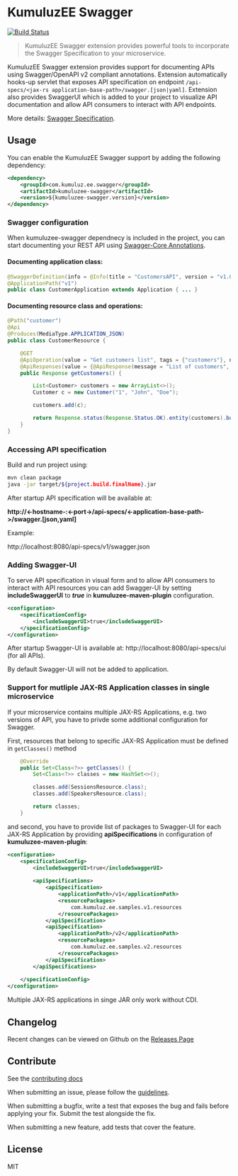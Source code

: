 # KumuluzEE Swagger
[![Build Status](https://img.shields.io/travis/kumuluz/kumuluzee-swagger/master.svg?style=flat)](https://travis-ci.org/kumuluz/kumuluzee-swagger)

> KumuluzEE Swagger extension provides powerful tools to incorporate the Swagger Specification to your microservice.


KumuluzEE Swagger extension provides support for documenting APIs using Swagger/OpenAPI v2 compliant annotations. Extension automatically hooks-up servlet that 
exposes API specification on endpoint ```/api-specs/<jax-rs application-base-path>/swagger.[json|yaml]```. Extension also provides SwaggerUI which is added to your project
to visualize API documentation and allow API consumers to interact with API endpoints.
 
More details: [Swagger Specification](https://github.com/OAI/OpenAPI-Specification/blob/3.0.0/versions/2.0.md).

## Usage

You can enable the KumuluzEE Swagger support by adding the following dependency:
```xml
<dependency>
    <groupId>com.kumuluz.ee.swagger</groupId>
    <artifactId>kumuluzee-swagger</artifactId>
    <version>${kumuluzee-swagger.version}</version>
</dependency>
```

### Swagger configuration

When kumuluzee-swagger dependnecy is included in the project, you can start documenting your REST API using [Swagger-Core Annotations](https://github.com/swagger-api/swagger-core/wiki/Annotations-1.5.X).

#### Documenting application class:
```java
@SwaggerDefinition(info = @Info(title = "CustomersAPI", version = "v1.0.0"), host = "localhost:8080")
@ApplicationPath("v1")
public class CustomerApplication extends Application { ... }
```

#### Documenting resource class and operations:
```java
@Path("customer")
@Api
@Produces(MediaType.APPLICATION_JSON)
public class CustomerResource {

    @GET
    @ApiOperation(value = "Get customers list", tags = {"customers"}, notes = "Returns a list of customers.")
    @ApiResponses(value = {@ApiResponse(message = "List of customers", code = 200, response = Customer.class)})
    public Response getCustomers() {

        List<Customer> customers = new ArrayList<>();
        Customer c = new Customer("1", "John", "Doe");

        customers.add(c);

        return Response.status(Response.Status.OK).entity(customers).build();
    }
}
```

### Accessing API specification

Build and run project using:

```bash
mvn clean package
java -jar target/${project.build.finalName}.jar
```

After startup API specification will be available at:

**http://<-hostname-:<-port->/api-specs/<-application-base-path->/swagger.[json,yaml]**

Example:

http://localhost:8080/api-specs/v1/swagger.json


### Adding Swagger-UI

To serve API specification in visual form and to allow API consumers to interact with API resources you can add Swagger-UI by setting 
 **includeSwaggerUI** to ***true*** in **kumuluzee-maven-plugin** configuration.

```xml
<configuration>
    <specificationConfig>
        <includeSwaggerUI>true</includeSwaggerUI>
    </specificationConfig>
</configuration>
```

After startup Swagger-UI is available at: http://localhost:8080/api-specs/ui (for all APIs).

By default Swagger-UI will not be added to application.


### Support for mutliple JAX-RS Application classes in single microservice

If your microservice contains multiple JAX-RS Applications, e.g. two versions of API, you have to privde some additional configuration for Swagger.

First, resources that belong to specific JAX-RS Application must be defined in ```getClasses()``` method

```java
    @Override
    public Set<Class<?>> getClasses() {
        Set<Class<?>> classes = new HashSet<>();

        classes.add(SessionsResource.class);
        classes.add(SpeakersResource.class);

        return classes;
    }
```

and second, you have to provide list of packages to Swagger-UI for each JAX-RS Application by providing **apiSpecifications** in configuration of **kumuluzee-maven-plugin**:

```xml
<configuration>
    <specificationConfig>
        <includeSwaggerUI>true</includeSwaggerUI>
        
        <apiSpecifications>
            <apiSpecification>
                <applicationPath>/v1</applicationPath>
                <resourcePackages>
                    com.kumuluz.ee.samples.v1.resources
                </resourcePackages>
            </apiSpecification>
            <apiSpecification>
                <applicationPath>/v2</applicationPath>
                <resourcePackages>
                    com.kumuluz.ee.samples.v2.resources
                </resourcePackages>
            </apiSpecification>
        </apiSpecifications>
        
    </specificationConfig>
</configuration>
```

Multiple JAX-RS applications in singe JAR only work without CDI.

## Changelog

Recent changes can be viewed on Github on the [Releases Page](https://github.com/kumuluz/kumuluzee-swagger/releases)


## Contribute

See the [contributing docs](https://github.com/kumuluz/kumuluzee-swagger/blob/master/CONTRIBUTING.md)

When submitting an issue, please follow the 
[guidelines](https://github.com/kumuluz/kumuluzee-swagger/blob/master/CONTRIBUTING.md#bugs).

When submitting a bugfix, write a test that exposes the bug and fails before applying your fix. Submit the test 
alongside the fix.

When submitting a new feature, add tests that cover the feature.


## License

MIT

